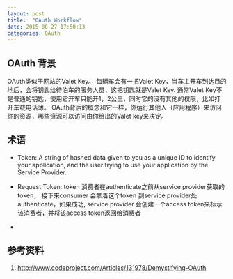 ```yaml
---
layout: post
title:  "OAuth Workflow"
date: 2015-08-27 17:50:13
categories: OAuth
---
```


## OAuth 背景

OAuth类似于网站的Valet Key。 每辆车会有一把Valet Key，当车主开车到达目的地后，会将钥匙给待泊车的服务人员，这把钥匙就是Valet Key. 通常Valet Key不是普通的钥匙，使用它开车只能开1，2公里，同时它的没有其他的权限，比如打开车载电话薄。
OAuth背后的概念和它一样，你运行其他人（应用程序）来访问你的资源，哪些资源可以访问由你给出的Valet key来决定。 

## 术语

- Token: A string of hashed data given to you as a unique ID to identify your application, and the user trying to use your application by the Service Provider.

- Request Token: token 消费者在authenticate之前从service provider获取的token， 接下来consumer 会拿着这个token 到service provider处authenticate，如果成功, service 
provider 会创建一个access token来标示该消费者，并将该access token返回给消费者

- 
## 参考资料

1. http://www.codeproject.com/Articles/131978/Demystifying-OAuth